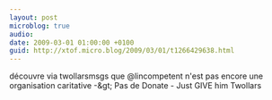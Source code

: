 ```yaml
---
layout: post
microblog: true
audio: 
date: 2009-03-01 01:00:00 +0100
guid: http://xtof.micro.blog/2009/03/01/t1266429638.html
---
```

découvre via twollarsmsgs que @lincompetent n'est pas encore une organisation caritative -&amp;gt; Pas de Donate - Just GIVE him Twollars
